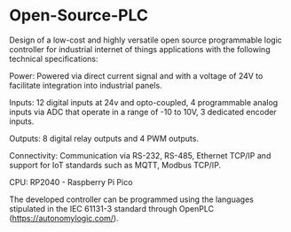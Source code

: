 # Open-Source-PLC

Design of a low-cost and highly versatile open source programmable logic controller for industrial internet of things applications with the following technical specifications:

Power: Powered via direct current signal and with a voltage of 24V to facilitate integration into industrial panels.

Inputs: 12 digital inputs at 24v and opto-coupled, 4 programmable analog inputs via ADC that operate in a range of -10 to 10V, 3 dedicated encoder inputs.

Outputs: 8 digital relay outputs and 4 PWM outputs.

Connectivity: Communication via RS-232, RS-485, Ethernet TCP/IP and support for IoT standards such as MQTT, Modbus TCP/IP.

CPU: RP2040 - Raspberry Pi Pico

The developed controller can be programmed using the languages stipulated in the IEC 61131-3 standard through OpenPLC (https://autonomylogic.com/).
